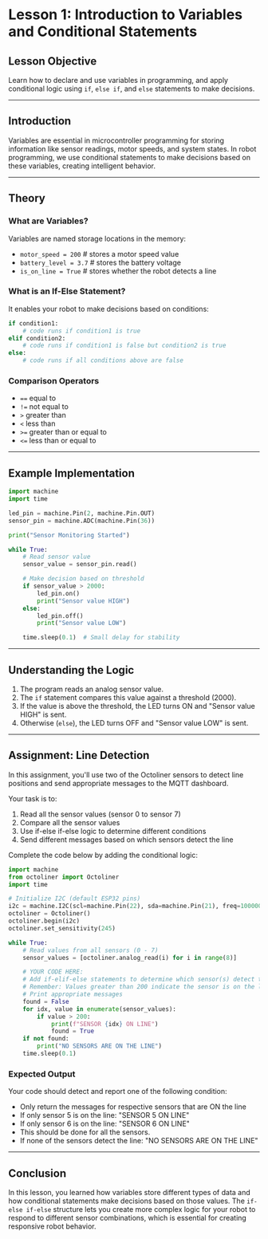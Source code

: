 # **Lesson 1: Introduction to Variables and Conditional Statements**

## **Lesson Objective**

Learn how to declare and use variables in programming, and apply conditional logic using `if`, `else if`, and `else` statements to make decisions.

---

## **Introduction**

Variables are essential in microcontroller programming for storing information like sensor readings, motor speeds, and system states. In robot programming, we use conditional statements to make decisions based on these variables, creating intelligent behavior.

---

## **Theory**

### **What are Variables?**

Variables are named storage locations in the memory:

- `motor_speed = 200` # stores a motor speed value
- `battery_level = 3.7` # stores the battery voltage
- `is_on_line = True` # stores whether the robot detects a line

### **What is an If-Else Statement?**

It enables your robot to make decisions based on conditions:

```python
if condition1:
    # code runs if condition1 is true
elif condition2:
    # code runs if condition1 is false but condition2 is true
else:
    # code runs if all conditions above are false
```

### **Comparison Operators**

- `==` equal to
- `!=` not equal to
- `>` greater than
- `<` less than
- `>=` greater than or equal to
- `<=` less than or equal to

---

## **Example Implementation**

```python
import machine
import time

led_pin = machine.Pin(2, machine.Pin.OUT)
sensor_pin = machine.ADC(machine.Pin(36))

print("Sensor Monitoring Started")

while True:
    # Read sensor value
    sensor_value = sensor_pin.read()

    # Make decision based on threshold
    if sensor_value > 2000:
        led_pin.on()
        print("Sensor value HIGH")
    else:
        led_pin.off()
        print("Sensor value LOW")

    time.sleep(0.1)  # Small delay for stability
```

---

## **Understanding the Logic**

1. The program reads an analog sensor value.
2. The `if` statement compares this value against a threshold (2000).
3. If the value is above the threshold, the LED turns ON and "Sensor value HIGH" is sent.
4. Otherwise (`else`), the LED turns OFF and "Sensor value LOW" is sent.

---

## **Assignment: Line Detection**

In this assignment, you'll use two of the Octoliner sensors to detect line positions and send appropriate messages to the MQTT dashboard.

Your task is to:

1. Read all the sensor values (sensor 0 to sensor 7)
2. Compare all the sensor values
3. Use if-else if-else logic to determine different conditions
4. Send different messages based on which sensors detect the line

Complete the code below by adding the conditional logic:

```python
import machine
from octoliner import Octoliner
import time

# Initialize I2C (default ESP32 pins)
i2c = machine.I2C(scl=machine.Pin(22), sda=machine.Pin(21), freq=100000)
octoliner = Octoliner()
octoliner.begin(i2c)
octoliner.set_sensitivity(245)

while True:
    # Read values from all sensors (0 - 7)
    sensor_values = [octoliner.analog_read(i) for i in range(8)]

    # YOUR CODE HERE:
    # Add if-elif-else statements to determine which sensor(s) detect the line
    # Remember: Values greater than 200 indicate the sensor is on the line
    # Print appropriate messages
    found = False
    for idx, value in enumerate(sensor_values):
        if value > 200:
            print(f"SENSOR {idx} ON LINE")
            found = True
    if not found:
        print("NO SENSORS ARE ON THE LINE")
    time.sleep(0.1)
```

### Expected Output

Your code should detect and report one of the following condition:

- Only return the messages for respective sensors that are ON the line
- If only sensor 5 is on the line: "SENSOR 5 ON LINE"
- If only sensor 6 is on the line: "SENSOR 6 ON LINE"
- This should be done for all the sensors.
- If none of the sensors detect the line: "NO SENSORS ARE ON THE LINE"

---

## **Conclusion**

In this lesson, you learned how variables store different types of data and how conditional statements make decisions based on those values. The `if-else if-else` structure lets you create more complex logic for your robot to respond to different sensor combinations, which is essential for creating responsive robot behavior.
